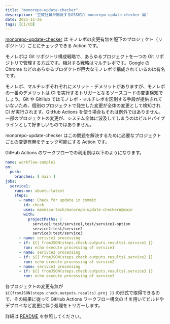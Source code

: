 ```yaml
---
title: "monorepo-update-checker"
description: '豆蔵社員が開発するOSS紹介 monorepo-update-checker 編'
date: 2021-11-26
tags: [CI/CD]
---
```


[monorepo-update-checker](https://github.com/mamezou-tech/monorepo-update-checker) は モノレポの変更有無を配下のプロジェクト（リポジトリ）ごとにチェックできる Action です。

モノレポは Git リポジトリ構成戦略で、あらゆるプロジェクトを一つの Git リポジトリで管理する方式です。相対する戦略はマルチレポです。Google の Chrome などのあらゆるプロダクトが巨大なモノレポで構成されているのは有名です。

モノレポ、マルチレポそれぞれにメリット・デメリットがありますが、モノレポの一番のデメリットは CI を実行するトリガーとなるソースコードの変更検知でしょう。Git や GitHub ではモノレポ・マルチレポを区別する手段が提供されていないため、個別のプロジェクトで発生した変更が全体の変更として検知され CI が実行されます。GitHub Actions を使う場合もそれは例外ではありません。一部のプロジェクトの変更が、システム全体に波及してしまうのはビルドパイプラインとして好ましいものではありません。

monorepo-update-checker はこの問題を解決するために必要なプロジェクトごとの変更有無をチェック可能にする Action です。

GitHub Actions のワークフローでの利用例は以下のようになります。

```yaml
name: workflow-sample1
on:
  push:
    branches: [ main ]
jobs:
  service1:
    runs-on: ubuntu-latest
    steps:
      - name: Check for update in commit
        id: check
        uses: mamezou-tech/monorepo-update-checkern@main
        with:
          projectPaths: |
            service1:test/service1,test/service1-option
            service2:test/service2
            service3:test/service3
      - name: serivce1 processing
      - if: ${{ fromJSON(steps.check.outputs.results).service1 }}
        run: echo execute processing of service1
      - name: serivce2 processing
      - if: ${{ fromJSON(steps.check.outputs.results).service2 }}
        run: echo execute processing of service2
      - name: serivce3 processing
      - if: ${{ fromJSON(steps.check.outputs.results).service3 }}
        run: echo execute processing of service3
```

各プロジェクトの変更有無が `${{fromJSON(steps.check.outputs.results).proj }}` の形式で取得できるので、その結果に従って GitHub Actions ワークフロー構文の if を用いてビルドやデプロイなど変更に伴う処理をトリガーします。

詳細は [README](https://github.com/mamezou-tech/monorepo-update-checker/blob/main/README.md) を参照してください。
